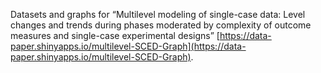 Datasets and graphs for “Multilevel modeling of single-case data: Level changes and trends during phases moderated by complexity of outcome measures and single-case experimental designs” [https://data-paper.shinyapps.io/multilevel-SCED-Graph](https://data-paper.shinyapps.io/multilevel-SCED-Graph).
